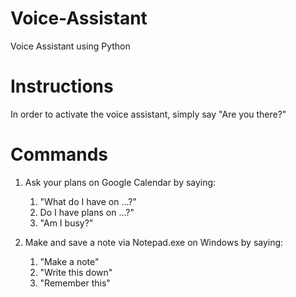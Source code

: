# Voice-Assistant
Voice Assistant using Python

# Instructions
In order to activate the voice assistant, simply say "Are you there?"

# Commands
1. Ask your plans on Google Calendar by saying:
    1) "What do I have on ...?"
    2) Do I have plans on ...?"
    3) "Am I busy?"

2. Make and save a note via Notepad.exe on Windows by saying:
    1) "Make a note"
    2) "Write this down"
    3) "Remember this"
    
